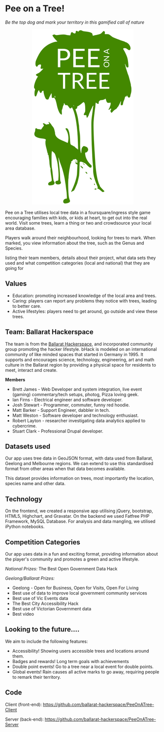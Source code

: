 Pee on a Tree!
==============

*Be the top dog and mark your territory in this gamified call of nature*

<div style="text-align:center" markdown="1">

<img src="https://raw.githubusercontent.com/ballarat-hackerspace/PeeOnATree-Client/master/web/icons/poat_green.png" alt="Pee on a Tree!">

</div>


Pee on a Tree utilises local tree data in a foursquare/ingress style game encouraging families with kids, or kids at heart, to get out into the real world.
Visit some trees, learn a thing or two and crowdsource your local area database.

Players walk around their neighbourhood, looking for trees to mark.
When marked, you view information about the tree, such as the Genus and Species.

listing their team members, details about their project, what data sets they used and what competition categories (local and national) that they are going for


Values
------

* Education: promoting increased knowledge of the local area and trees.
* Caring: players can report any problems they notice with trees, leading to better care.
* Active lifestyles: players need to get around, go outside and view these trees.


Team: Ballarat Hackerspace
--------------------------
The team is from the [Ballarat Hackerspace](http://bhack.in/), and incorporated community group promoting the hacker lifestyle.
bHack is modeled on an international community of like minded spaces that started in Germany in 1995.
It supports and encourages science, technology, engineering, art and math culture in the Ballarat region by providing a physical space for residents to meet, interact and create. 


**Members**

* Brett James - Web Developer and system integration, live event (gaming) commentary/tech setups, photog, Pizza loving geek.
* Ian Firns - Electrical engineer and software developer.
* Josh Stewart - Programmer, commuter, funny red hoodie.
* Matt Barker - Support Engineer, dabbler in tech.
* Matt Weston - Software developer and technology enthusiast.
* Robert Layton - researcher investigating data analytics applied to cybercrime.
* Stuart Clark - Professional Drupal developer.


Datasets used
-------------
Our app uses tree data in GeoJSON format, with data used from Ballarat, Geelong and Melbourne regions.
We can extend to use this standardised format from other areas when that data becomes available.

This dataset provides information on trees, most importantly the location, species name and other data.


Technology
----------

On the frontend, we created a responsive app utilising jQuery, bootstrap, HTML5, Highchart, and Gravatar.
On the backend we used Fatfree PHP Framework, MySQL Database.
For analysis and data mangling, we utilised iPython notebooks.


Competition Categories
----------------------

Our app uses data in a fun and exciting format, providing information about the player's community and promotes a green and active lifestyle.

*National Prizes:*
The Best Open Government Data Hack

*Geelong/Ballarat Prizes:*

* Geelong - Open for Business, Open for Visits, Open For Living
* Best use of data to improve local government community services
* Best use of Vic Events data
* The Best City Accessibility Hack
* Best use of Victorian Government data
* Best video


Looking to the future....
-------------------------

We aim to include the following features:

* Accessibility! Showing users accessible trees and locations around them.
* Badges and rewards! Long term goals with achievements
* Double point events! Go to a tree near a local event for double points.
* Global events! Rain causes all active marks to go away, requiring people to remark their territory.


Code
----

Client (front-end): https://github.com/ballarat-hackerspace/PeeOnATree-Client

Server (back-end): https://github.com/ballarat-hackerspace/PeeOnATree-Server
